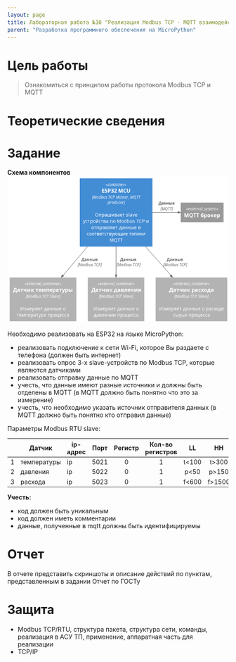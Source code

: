 ```yaml
---
layout: page
title: Лабораторная работа №10 "Реализация Modbus TCP - MQTT взаимодействия"
parent: "Разработка программного обеспечения на MicroPython"
---
```



# Цель работы
> Ознакомиться с принципом работы протокола Modbus TCP и MQTT

# Теоретические сведения

# Задание
**Схема компонентов**
![Схема взаимодействия компонентов](static/scheme.png)

Необходимо реализовать на ESP32 на языке MicroPython:
* реализовать подключение к сети Wi-Fi, которое Вы раздаете с телефона (должен быть интернет)
* реализовать опрос 3-х slave-устройств по Modbus TCP, которые являются датчиками
* реализовать отправку данные по MQTT
* учесть, что данные имеют разные источники и должны быть отделены в MQTT (в MQTT должно быть понятно что это за измерение)
* учесть, что необходимо указать источник отправителя данных (в MQTT должно быть понятно кто отправил данные)

<!-- 40 - 360 -->
<!-- 100 - 300 -->

<!-- 20 - 180 -->
<!-- 50 - 150 -->

<!-- 200 - 1800 -->
<!-- 600 - 1500 -->

Параметры Modbus RTU slave:

|       | Датчик      | ip-адрес | Порт  | Регистр | Кол-во регистров |  LL   |   HH   | Ед.изм. |
| :---: | ----------- | -------- | :---: | :-----: | :--------------: | :---: | :----: | :-----: |
|   1   | температуры | ip       | 5021  |    0    |        1         | t<100 | t>300  |    С    |
|   2   | давления    | ip       | 5022  |    0    |        1         | p<50  | p>150  |   кПа   |
|   3   | расхода     | ip       | 5023  |    0    |        1         | f<600 | f>1500 |   л/с   |

**Учесть:**
* код должен быть уникальным
* код должен иметь комментарии
* данные, полученные в mqtt должны быть идентифицируемы

# Отчет
В отчете представить скриншоты и описание действий по пунктам, представленным в задании
Отчет по ГОСТу

# Защита
* Modbus TCP/RTU, структура пакета, структура сети, команды, реализация в АСУ ТП, применение, аппаратная часть для реализации
* TCP/IP
